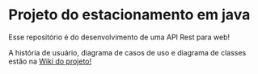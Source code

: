 # Projeto do estacionamento em java

 Esse repositório é do desenvolvimento de uma API Rest para web!
 
 A história de usuário, diagrama de casos de uso e diagrama de classes estão na [Wiki do projeto!](https://github.com/gabrielruizmb/estacionamento-java/wiki)
